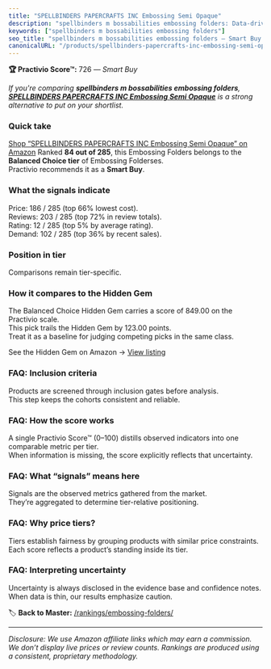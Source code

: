 ```yaml
---
title: "SPELLBINDERS PAPERCRAFTS INC Embossing Semi Opaque"
description: "spellbinders m bossabilities embossing folders: Data-driven within Balanced Choice ranking using the Practivio Score™. Positioned by quality, value, demand, fi…"
keywords: ["spellbinders m bossabilities embossing folders"]
seo_title: "spellbinders m bossabilities embossing folders — Smart Buy Balanced Choice (2025)"
canonicalURL: "/products/spellbinders-papercrafts-inc-embossing-semi-opaque-B09WZJ1DBQ/"
---
```


**🏆 Practivio Score™:** 726 — _Smart Buy_


*If you're comparing **spellbinders m bossabilities embossing folders**, **[SPELLBINDERS PAPERCRAFTS INC Embossing Semi Opaque](https://www.amazon.com/dp/B09WZJ1DBQ?tag=practivio-20)** is a strong alternative to put on your shortlist.*
### Quick take
[Shop “SPELLBINDERS PAPERCRAFTS INC Embossing Semi Opaque” on Amazon](https://www.amazon.com/dp/B09WZJ1DBQ?tag=practivio-20)
Ranked **84 out of 285**, this Embossing Folders belongs to the **Balanced Choice tier** of Embossing Folderses.  
Practivio recommends it as a **Smart Buy**.

### What the signals indicate
Price: 186 / 285 (top 66% lowest cost).  
Reviews: 203 / 285 (top 72% in review totals).  
Rating: 12 / 285 (top 5% by average rating).  
Demand: 102 / 285 (top 36% by recent sales).

### Position in tier
Comparisons remain tier-specific.

### How it compares to the Hidden Gem
The Balanced Choice Hidden Gem carries a score of 849.00 on the Practivio scale.  
This pick trails the Hidden Gem by 123.00 points.  
Treat it as a baseline for judging competing picks in the same class.  

See the Hidden Gem on Amazon → [View listing](https://www.amazon.com/dp/B0006HXBSU?tag=practivio-20)

### FAQ: Inclusion criteria
Products are screened through inclusion gates before analysis.  
This step keeps the cohorts consistent and reliable.

### FAQ: How the score works
A single Practivio Score™ (0–100) distills observed indicators into one comparable metric per tier.  
When information is missing, the score explicitly reflects that uncertainty.

### FAQ: What “signals” means here
Signals are the observed metrics gathered from the market.  
They’re aggregated to determine tier-relative positioning.

### FAQ: Why price tiers?
Tiers establish fairness by grouping products with similar price constraints.  
Each score reflects a product’s standing inside its tier.

### FAQ: Interpreting uncertainty
Uncertainty is always disclosed in the evidence base and confidence notes.  
When data is thin, our results emphasize caution.


🏷️ **Back to Master:** [/rankings/embossing-folders/](/rankings/embossing-folders/)

---
_Disclosure: We use Amazon affiliate links which may earn a commission. We don’t display live prices or review counts. Rankings are produced using a consistent, proprietary methodology._
